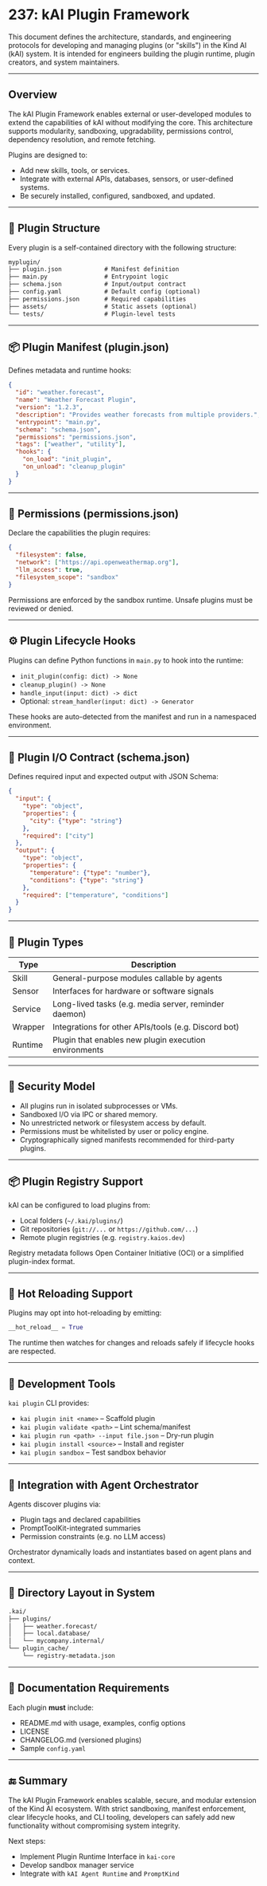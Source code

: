 # 237: kAI Plugin Framework

This document defines the architecture, standards, and engineering protocols for developing and managing plugins (or "skills") in the Kind AI (kAI) system. It is intended for engineers building the plugin runtime, plugin creators, and system maintainers.

---

## Overview

The kAI Plugin Framework enables external or user-developed modules to extend the capabilities of kAI without modifying the core. This architecture supports modularity, sandboxing, upgradability, permissions control, dependency resolution, and remote fetching.

Plugins are designed to:

- Add new skills, tools, or services.
- Integrate with external APIs, databases, sensors, or user-defined systems.
- Be securely installed, configured, sandboxed, and updated.

---

## 🧱 Plugin Structure

Every plugin is a self-contained directory with the following structure:

```txt
myplugin/
├── plugin.json            # Manifest definition
├── main.py                # Entrypoint logic
├── schema.json            # Input/output contract
├── config.yaml            # Default config (optional)
├── permissions.json       # Required capabilities
├── assets/                # Static assets (optional)
└── tests/                 # Plugin-level tests
```

---

## 📦 Plugin Manifest (plugin.json)

Defines metadata and runtime hooks:

```json
{
  "id": "weather.forecast",
  "name": "Weather Forecast Plugin",
  "version": "1.2.3",
  "description": "Provides weather forecasts from multiple providers.",
  "entrypoint": "main.py",
  "schema": "schema.json",
  "permissions": "permissions.json",
  "tags": ["weather", "utility"],
  "hooks": {
    "on_load": "init_plugin",
    "on_unload": "cleanup_plugin"
  }
}
```

---

## 🔐 Permissions (permissions.json)

Declare the capabilities the plugin requires:

```json
{
  "filesystem": false,
  "network": ["https://api.openweathermap.org"],
  "llm_access": true,
  "filesystem_scope": "sandbox"
}
```

Permissions are enforced by the sandbox runtime. Unsafe plugins must be reviewed or denied.

---

## ⚙️ Plugin Lifecycle Hooks

Plugins can define Python functions in `main.py` to hook into the runtime:

- `init_plugin(config: dict) -> None`
- `cleanup_plugin() -> None`
- `handle_input(input: dict) -> dict`
- Optional: `stream_handler(input: dict) -> Generator`

These hooks are auto-detected from the manifest and run in a namespaced environment.

---

## 🧪 Plugin I/O Contract (schema.json)

Defines required input and expected output with JSON Schema:

```json
{
  "input": {
    "type": "object",
    "properties": {
      "city": {"type": "string"}
    },
    "required": ["city"]
  },
  "output": {
    "type": "object",
    "properties": {
      "temperature": {"type": "number"},
      "conditions": {"type": "string"}
    },
    "required": ["temperature", "conditions"]
  }
}
```

---

## 🧩 Plugin Types

| Type    | Description                                           |
| ------- | ----------------------------------------------------- |
| Skill   | General-purpose modules callable by agents            |
| Sensor  | Interfaces for hardware or software signals           |
| Service | Long-lived tasks (e.g. media server, reminder daemon) |
| Wrapper | Integrations for other APIs/tools (e.g. Discord bot)  |
| Runtime | Plugin that enables new plugin execution environments |

---

## 🔐 Security Model

- All plugins run in isolated subprocesses or VMs.
- Sandboxed I/O via IPC or shared memory.
- No unrestricted network or filesystem access by default.
- Permissions must be whitelisted by user or policy engine.
- Cryptographically signed manifests recommended for third-party plugins.

---

## 📦 Plugin Registry Support

kAI can be configured to load plugins from:

- Local folders (`~/.kai/plugins/`)
- Git repositories (`git://...` or `https://github.com/...`)
- Remote plugin registries (e.g. `registry.kaios.dev`)

Registry metadata follows Open Container Initiative (OCI) or a simplified plugin-index format.

---

## 🔁 Hot Reloading Support

Plugins may opt into hot-reloading by emitting:

```python
__hot_reload__ = True
```

The runtime then watches for changes and reloads safely if lifecycle hooks are respected.

---

## 🔬 Development Tools

`kai plugin` CLI provides:

- `kai plugin init <name>` – Scaffold plugin
- `kai plugin validate <path>` – Lint schema/manifest
- `kai plugin run <path> --input file.json` – Dry-run plugin
- `kai plugin install <source>` – Install and register
- `kai plugin sandbox` – Test sandbox behavior

---

## 🧠 Integration with Agent Orchestrator

Agents discover plugins via:

- Plugin tags and declared capabilities
- PromptToolKit-integrated summaries
- Permission constraints (e.g. no LLM access)

Orchestrator dynamically loads and instantiates based on agent plans and context.

---

## 📁 Directory Layout in System

```txt
.kai/
├── plugins/
│   ├── weather.forecast/
│   ├── local.database/
│   └── mycompany.internal/
└── plugin_cache/
    └── registry-metadata.json
```

---

## 📘 Documentation Requirements

Each plugin **must** include:

- README.md with usage, examples, config options
- LICENSE
- CHANGELOG.md (versioned plugins)
- Sample `config.yaml`

---

## 🔚 Summary

The kAI Plugin Framework enables scalable, secure, and modular extension of the Kind AI ecosystem. With strict sandboxing, manifest enforcement, clear lifecycle hooks, and CLI tooling, developers can safely add new functionality without compromising system integrity.

Next steps:

- Implement Plugin Runtime Interface in `kai-core`
- Develop sandbox manager service
- Integrate with `kAI Agent Runtime` and `PromptKind`

